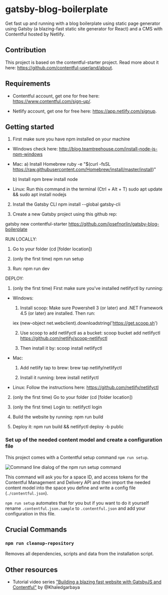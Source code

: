 # gatsby-blog-boilerplate

Get fast up and running with a blog boilerplate using static page generator using Gatsby (a blazing-fast static site generator for React) and a CMS with Contentful hosted by Netlify.
 
## Contribution

This project is based on the contentful-starter project. Read more about it here: https://github.com/contentful-userland/about.

## Requirements

- Contentful account, get one for free here: https://www.contentful.com/sign-up/.

- Netlify account, get one for free here: https://app.netlify.com/signup.

## Getting started

1) First make sure you have npm installed on your machine
- Windows check here: http://blog.teamtreehouse.com/install-node-js-npm-windows
- Mac:
    a) Install Homebrew
    ruby -e "$(curl -fsSL https://raw.githubusercontent.com/Homebrew/install/master/install)"

    b) Install npm
    brew install node
- Linux: 
    Run this command in the terminal (Ctrl + Alt + T)
    sudo apt update && sudo apt install nodejs

2) Install the Gatsby CLI
npm install --global gatsby-cli

3) Create a new Gatsby project using this github rep:

gatsby new contentful-starter https://github.com/josefnorlin/gatsby-blog-boilerplate


RUN LOCALLY:
1) Go to your folder (cd [folder location])

2) (only the first time) npm run setup

3) Run: npm run dev


DEPLOY:
1) (only the first time) First make sure you've installed netlifyctl by running:
- Windows:
    1) Install scoop:
    Make sure Powershell 3 (or later) and .NET Framework 4.5 (or later) are installed. Then run:
    
    iex (new-object net.webclient).downloadstring('https://get.scoop.sh')

    2) Use scoop to add netlifyctl as a bucket:
    scoop bucket add netlifyctl https://github.com/netlify/scoop-netlifyctl
    
    3) Then install it by:
    scoop install netlifyctl

- Mac:
    1) Add netlify tap to brew:
        brew tap netlify/netlifyctl
    
    2) Install it running:
    brew install netlifyctl

- Linux:
    Follow the instructions here: https://github.com/netlify/netlifyctl


2) (only the first time) Go to your folder (cd [folder location])

4) (only the first time) Login to:
netlifyctl login

3) Build the website by running:
npm run build

5) Deploy it:
npm run build && netlifyctl deploy -b public


### Set up of the needed content model and create a configuration file

This project comes with a Contentful setup command `npm run setup`.

![Command line dialog of the npm run setup command](https://rawgit.com/contentful-userland/gatsby-contentful-starter/master/setup.jpg "Command line dialog of the npm run setup command")

This command will ask you for a space ID, and access tokens for the Contentful Management and Delivery API and then import the needed content model into the space you define and write a config file (`./contentful.json`).

`npm run setup` automates that for you but if you want to do it yourself rename `.contentful.json.sample` to `.contentful.json` and add your configuration in this file.

## Crucial Commands

### `npm run cleanup-repository`

Removes all dependencies, scripts and data from the installation script.

## Other resources

- Tutorial video series ["Building a blazing fast website with GatsbyJS and Contentful"](https://www.youtube.com/watch?v=Ek4o40w1tH4&list=PL8KiuH6vpACV-F7jXribe4YveGBhBeG9A) by @Khaledgarbaya
